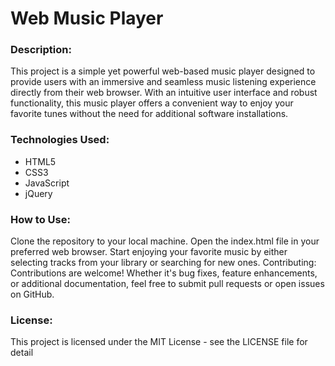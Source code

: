 # Web Music Player

### Description:
This project is a simple yet powerful web-based music player designed to provide users with an immersive and seamless music listening experience directly from their web browser. With an intuitive user interface and robust functionality, this music player offers a convenient way to enjoy your favorite tunes without the need for additional software installations.


### Technologies Used:
- HTML5
- CSS3
- JavaScript
- jQuery

### How to Use:

Clone the repository to your local machine.
Open the index.html file in your preferred web browser.
Start enjoying your favorite music by either selecting tracks from your library or searching for new ones.
Contributing:
Contributions are welcome! Whether it's bug fixes, feature enhancements, or additional documentation, feel free to submit pull requests or open issues on GitHub.

### License:
This project is licensed under the MIT License - see the LICENSE file for detail
